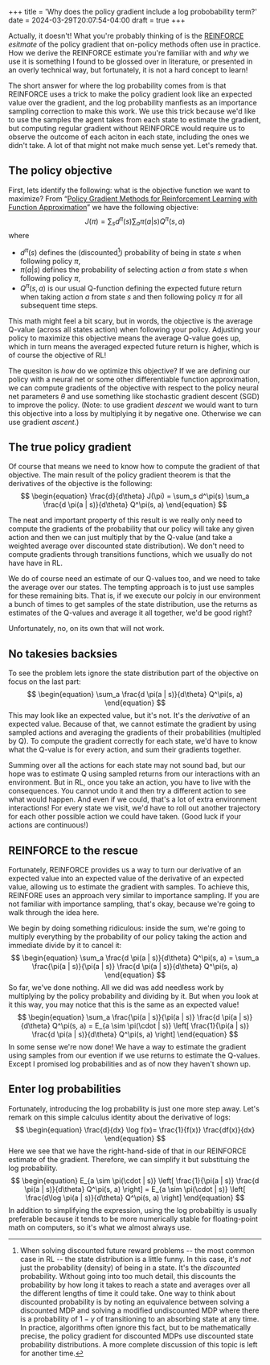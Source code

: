 +++
title = 'Why does the policy gradient include a log probobability term?'
date = 2024-03-29T20:07:54-04:00
draft = true
+++

Actually, it doesn't! What you're probably thinking of is the [REINFORCE](https://people.cs.umass.edu/~barto/courses/cs687/williams92simple.pdf) *esitmate* of the policy gradient that on-policy methods often use in practice. How we derive the REINFORCE estimate you're familiar with and *why* we use it is something I found to be glossed over in literature, or presented in an overly technical way, but fortunately, it is not a hard concept to learn!<!--more-->

The short answer for where the log probability comes from is that REINFORCE uses a trick to make the policy gradient look like an expected value over the gradient, and the log probability manfiests as an importance sampling correction to make this work. We use this trick because we'd like to use the samples the agent takes from each state to estimate the gradient, but computing regular gradient without REINFORCE would require us to observe the outcome of each aciton in each state, including the ones we didn't take. A lot of that might not make much sense yet. Let's remedy that.

## The policy objective
First, lets identify the following: what is the objective function we want to maximize? From “[Policy Gradient Methods for Reinforcement Learning with Function Approximation](https://proceedings.neurips.cc/paper/1999/file/464d828b85b0bed98e80ade0a5c43b0f-Paper.pdf)” we have the following objective:
$$
\begin{equation}
J(\pi) = \sum_s d^\pi(s) \sum_a \pi(a | s) Q^\pi(s, a)
\end{equation}
$$
where
* $d^\pi(s)$ defines the (discounted[^1]) probability of being in state $s$ when following policy $\pi$,
* $\pi(a | s)$ defines the probability of selecting action $a$ from state $s$ when following policy $\pi$,
* $Q^\pi(s, a)$ is our usual Q-function defining the expected future return when taking action $a$ from state $s$ and then following policy $\pi$ for all subsequent time steps.

[^1]: When solving discounted future reward problems -- the most common case in RL -- the state distribution is a little funny. In this case, it's *not* just the probability (density) of being in a state. It's the *discounted* probability. Without going into too much detail, this discounts the probability by how long it takes to reach a state and averages over all the different lengths of time it could take. One way to think about discounted probability is by noting an equivalence between solving a discounted MDP and solving a modified undiscounted MDP where there is a probability of $1 - \gamma$ of transitioning to an absorbing state at any time. In practice, algorithms often ignore this fact, but to be mathematically precise, the policy gradient for discounted MDPs use discounted state probability distributions. A more complete discussion of this topic is left for another time.

This math might feel a bit scary, but in words, the objective is the average Q-value (across all states action) when following your policy. Adjusting your policy to maximize this objective means the average Q-value goes up, which in turn means the averaged expected future return is higher, which is of course the objective of RL!

The quesiton is *how* do we optimize this objective? If we are defining our policy with a neural net or some other differentiable function approximation, we can compute gradients of the objective with respect to the policy neural net parameters $\theta$ and use something like stochastic gradient descent (SGD) to improve the policy. (Note: to use gradient *descent* we would want to turn this objective into a loss by multiplying it by negative one. Otherwise we can use gradient *ascent*.)

## The true policy gradient
Of course that means we need to know how to compute the gradient of that objective. The main result of the policy gradient theorem is that the derivatives of the objective is the following:
$$
\begin{equation}
\frac{d}{d\theta} J(\pi) = \sum_s d^\pi(s) \sum_a \frac{d \pi(a | s)}{d\theta} Q^\pi(s, a)
\end{equation}
$$

The neat and important property of this result is we really only need to compute the gradients of the probability that our policy will take any given action and then we can just multiply that by the Q-value (and take a weighted average over discounted state distribution). We don't need to compute gradients through transitions functions, which we usually do not have have in RL. 

We do of course need an estimate of our Q-values too, and we need to take the average over our states. The tempting approach is to just use samples for these remaining bits. That is, if we execute our polciy in our environment a bunch of times to get samples of the state distribution, use the returns as estimates of the Q-values and average it all together, we'd be good right?

Unfortunately, no, on its own that will not work.

## No takesies backsies
To see the problem lets ignore the state distribution part of the objective on focus on the last part:
$$
\begin{equation}
\sum_a \frac{d \pi(a | s)}{d\theta} Q^\pi(s, a)
\end{equation}
$$
This may look like an expected value, but it's not. It's the *derivative* of an expected value. Because of that, we cannot estimate the gradient by using sampled actions and averaging the gradients of their probabilities (multipled by Q). To compute the gradient correctly for each state, we'd have to know what the Q-value is for every action, and sum their gradients together.

Summing over all the actions for each state may not sound bad, but our hope was to estimate Q using sampled returns from our interactions with an environment. But in RL, once you take an action, you have to live with the consequences. You cannot undo it and then try a different action to see what would happen. And even if we could, that's a lot of extra environment interactions! For every state we visit, we'd have to roll out another trajectory for each other possible action we could have taken. (Good luck if your actions are continuous!)

## REINFORCE to the rescue
Fortunately, REINFORCE provides us a way to turn our derivative of an expected value into an expected value of the derivative of an expected value, allowing us to estimate the gradient with samples. To achieve this, REINFORE uses an approach very similar to importance sampling. If you are not familiar with importance sampling, that's okay, because we're going to walk through the idea here.

We begin by doing something ridiculous: inside the sum, we're going to multiply everything by the probability of our policy taking the action and immediate divide by it to cancel it:
$$
\begin{equation}
\sum_a \frac{d \pi(a | s)}{d\theta} Q^\pi(s, a) = \sum_a \frac{\pi(a | s)}{\pi(a | s)} \frac{d \pi(a | s)}{d\theta} Q^\pi(s, a)
\end{equation}
$$
So far, we've done nothing. All we did was add needless work by multiplying by the policy probability and dividing by it. But when you look at it this way, you may notice that this is the same as an expected value!
$$
\begin{equation}
\sum_a \frac{\pi(a | s)}{\pi(a | s)} \frac{d \pi(a | s)}{d\theta} Q^\pi(s, a) = E_{a \sim \pi(\cdot | s)} \left[ \frac{1}{\pi(a | s)}  \frac{d \pi(a | s)}{d\theta} Q^\pi(s, a) \right]
\end{equation}
$$
In some sense we're now done! We have a way to estimate the gradient using samples from our evention if we use returns to estimate the Q-values. Except I promised log probabilities and as of now they haven't shown up.

## Enter log probabilities
Fortunately, introducing the log probability is just one more step away. Let's remark on this simple calculus identity about the derivative of logs:
$$
\begin{equation}
\frac{d}{dx} \log f(x)= \frac{1}{f(x)} \frac{df(x)}{dx}
\end{equation}
$$
Here we see that we have the right-hand-side of that in our REINFORCE estimate of the gradient. Therefore, we can simplify it
but substituing the log probability.
$$
\begin{equation}
E_{a \sim \pi(\cdot | s)} \left[ \frac{1}{\pi(a | s)}  \frac{d \pi(a | s)}{d\theta} Q^\pi(s, a) \right] = E_{a \sim \pi(\cdot | s)} \left[ \frac{d\log \pi(a | s)}{d\theta} Q^\pi(s, a) \right]
\end{equation}
$$
In addition to simplifying the expression, using the log probabiltiy is usually preferable because it tends to be more numerically
stable for floating-point math on computers, so it's what we almost always use.